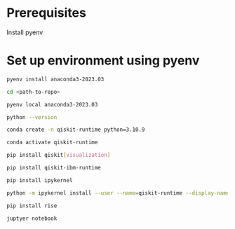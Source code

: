 # Prerequisites
Install pyenv

# Set up environment using pyenv
```bash
pyenv install anaconda3-2023.03
```
```bash
cd <path-to-repo>
```
```bash
pyenv local anaconda3-2023.03
```
```bash
python --version
```
```bash
conda create -n qiskit-runtime python=3.10.9
```
```bash
conda activate qiskit-runtime
```
```bash
pip install qiskit[visualization]
```
```bash
pip install qiskit-ibm-runtime
```
```bash
pip install ipykernel
```
```bash
python -m ipykernel install --user --name=qiskit-runtime --display-name="Qiskit (runtime)"
```
```bash
pip install rise
```
```bash
juptyer notebook
```